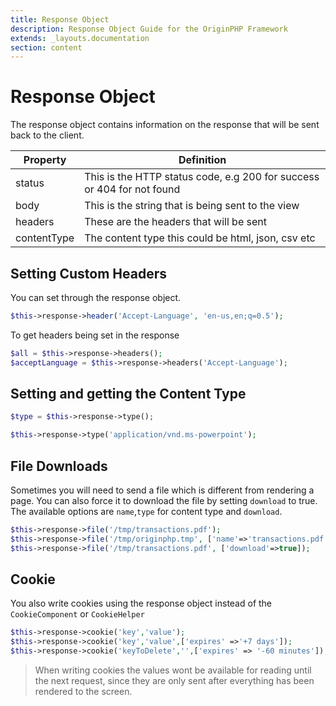 ```yaml
---
title: Response Object
description: Response Object Guide for the OriginPHP Framework
extends: _layouts.documentation
section: content
---
```

# Response Object
The response object contains information on the response that will be sent back to the client.

| Property                      | Definition                                                                            |
| ------------------------------|-------------------------------------------------------------------------------------- |
| status                        | This is the HTTP status code, e.g 200 for success or 404 for not found                |
| body                          | This is the string that is being sent to the view                                     |
| headers                       | These are the headers that will be sent                                               |
| contentType                   | The content type this could be html, json, csv etc                                    |

## Setting Custom Headers

You can set through the response object.

```php
$this->response->header('Accept-Language', 'en-us,en;q=0.5');
```

To get headers being set in the response

```php
$all = $this->response->headers();
$acceptLanguage = $this->response->headers('Accept-Language');
```

## Setting and getting the Content Type

```php
$type = $this->response->type();
```

```php
$this->response->type('application/vnd.ms-powerpoint');
```

## File Downloads

Sometimes you will need to send a file which is different from rendering a page. You can also force it to download the file by setting `download` to true. The available options are `name`,`type` for content type and `download`. 

```php
$this->response->file('/tmp/transactions.pdf');
$this->response->file('/tmp/originphp.tmp', ['name'=>'transactions.pdf']);
$this->response->file('/tmp/transactions.pdf', ['download'=>true]);
```

## Cookie

You also write cookies using the response object instead of the `CookieComponent` or `CookieHelper`

```php
$this->response->cookie('key','value');
$this->response->cookie('key','value',['expires' =>'+7 days']);
$this->response->cookie('keyToDelete','',['expires' => '-60 minutes']); // to delete
```

> When writing cookies the values wont be available for reading until the next request, since they are only sent after everything has been rendered to the screen.